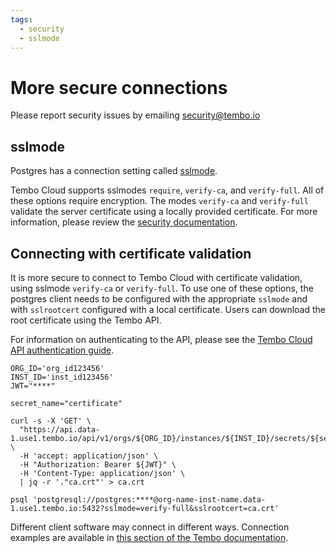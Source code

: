 ```yaml
---
tags:
  - security
  - sslmode
---
```


# More secure connections

Please report security issues by emailing security@tembo.io

## sslmode

Postgres has a connection setting called [sslmode](https://www.postgresql.org/docs/current/libpq-ssl.html).

Tembo Cloud supports sslmodes `require`, `verify-ca`, and `verify-full`. All of these options require encryption. The modes `verify-ca` and `verify-full` validate the server certificate using a locally provided certificate. For more information, please review the [security documentation](/docs/tembo-cloud/security#ssl-and-certificates).

## Connecting with certificate validation

It is more secure to connect to Tembo Cloud with certificate validation, using sslmode `verify-ca` or `verify-full`. To use one of these options, the postgres client needs to be configured with the appropriate `sslmode` and with `sslrootcert` configured with a local certificate. Users can download the root certificate using the Tembo API.

For information on authenticating to the API, please see the [Tembo Cloud API authentication guide](/docs/tembo-cloud/api-authentication).

```
ORG_ID='org_id123456'
INST_ID='inst_id123456'
JWT="****"

secret_name="certificate"

curl -s -X 'GET' \
  "https://api.data-1.use1.tembo.io/api/v1/orgs/${ORG_ID}/instances/${INST_ID}/secrets/${secret_name}" \
  -H 'accept: application/json' \
  -H "Authorization: Bearer ${JWT}" \
  -H 'Content-Type: application/json' \
  | jq -r '."ca.crt"' > ca.crt

psql 'postgresql://postgres:****@org-name-inst-name.data-1.use1.tembo.io:5432?sslmode=verify-full&sslrootcert=ca.crt'
```

Different client software may connect in different ways. Connection examples are available in [this section of the Tembo documentation](/docs/category/connection-examples).
